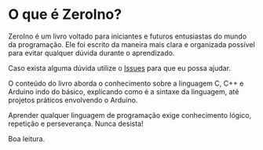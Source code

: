 # O que é ZeroIno?

ZeroIno é um livro voltado para iniciantes e futuros entusiastas do mundo da programação. Ele foi escrito da maneira mais clara e organizada possível para evitar qualquer dúvida durante o aprendizado.

Caso exista alguma dúvida utilize o [Issues](https://github.com/marquesm91/zeroino/issues) para que eu possa ajudar.

O conteúdo do livro aborda o conhecimento sobre a linguagem C, C++ e Arduino indo do básico, explicando como é a sintaxe da linguagem, até projetos práticos envolvendo o Arduino.

Aprender qualquer linguagem de programação exige conhecimento lógico, repetição e perseverança. Nunca desista!

Boa leitura.

